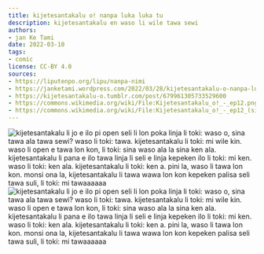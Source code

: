 ```yaml
---
title: kijetesantakalu o! nanpa luka luka tu
description: kijetesantakalu en waso li wile tawa sewi
authors:
- jan Ke Tami
date: 2022-03-10
tags:
- comic
license: CC-BY 4.0
sources:
- https://liputenpo.org/lipu/nanpa-nimi
- https://janketami.wordpress.com/2022/03/28/kijetesantakalu-o-nanpa-luka-luka-tu/
- https://kijetesantakalu-o.tumblr.com/post/679961305733529600
- https://commons.wikimedia.org/wiki/File:Kijetesantakalu_o!_-_ep12.png
- https://commons.wikimedia.org/wiki/File:Kijetesantakalu_o!_-_ep12_(sitelen_pona).png
---
```


![kijetesantakalu li jo e ilo pi open seli li lon poka linja li toki: waso o, sina tawa ala tawa sewi? waso li toki: tawa. kijetesantakalu li toki: mi wile kin. waso li open e tawa lon kon, li toki: sina waso ala la sina ken ala. kijetesantakalu li pana e ilo tawa linja li seli e linja kepeken ilo li toki: mi ken. waso li toki: ken ala. kijetesantakalu li toki: ken a. pini la, waso li tawa lon kon. monsi ona la, kijetesantakalu li tawa wawa lon kon kepeken palisa seli tawa suli, li toki: mi tawaaaaaa](https://upload.wikimedia.org/wikipedia/commons/7/7b/Kijetesantakalu_o%21_-_ep12.png)
![kijetesantakalu li jo e ilo pi open seli li lon poka linja li toki: waso o, sina tawa ala tawa sewi? waso li toki: tawa. kijetesantakalu li toki: mi wile kin. waso li open e tawa lon kon, li toki: sina waso ala la sina ken ala. kijetesantakalu li pana e ilo tawa linja li seli e linja kepeken ilo li toki: mi ken. waso li toki: ken ala. kijetesantakalu li toki: ken a. pini la, waso li tawa lon kon. monsi ona la, kijetesantakalu li tawa wawa lon kon kepeken palisa seli tawa suli, li toki: mi tawaaaaaa](https://upload.wikimedia.org/wikipedia/commons/c/cd/Kijetesantakalu_o%21_-_ep12_%28sitelen_pona%29.png)